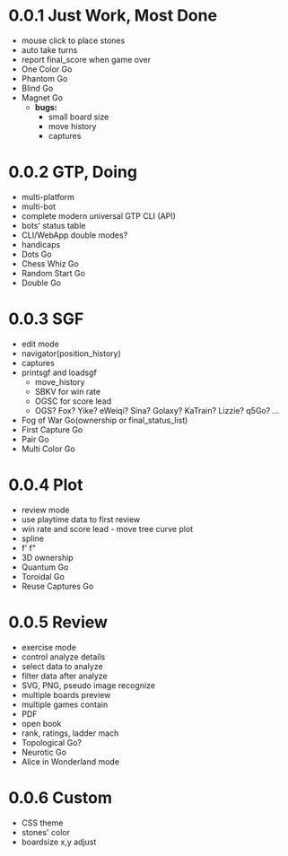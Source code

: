 # 0.0.1 Just Work, Most Done

- mouse click to place stones
- auto take turns
- report final_score when game over
- One Color Go
- Phantom Go
- Blind Go
- Magnet Go 
  - **bugs:**
    - small board size
    - move history
    - captures

# 0.0.2 GTP, Doing

- multi-platform
- multi-bot
- complete modern universal GTP CLI (API)
- bots' status table
- CLI/WebApp double modes?
- handicaps
- Dots Go
- Chess Whiz Go
- Random Start Go
- Double Go

# 0.0.3 SGF

- edit mode
- navigator(position_history)
- captures
- printsgf and loadsgf 
  - move_history
  - SBKV for win rate
  - OGSC for score lead
  - OGS? Fox? Yike? eWeiqi? Sina? Golaxy? KaTrain? Lizzie? q5Go? ...
- Fog of War Go(ownership or final_status_list)
- First Capture Go
- Pair Go
- Multi Color Go

# 0.0.4 Plot

- review mode
- use playtime data to first review
- win rate and score lead - move tree curve plot
- spline
- f' f"
- 3D ownership
- Quantum Go
- Toroidal Go 
- Reuse Captures Go

# 0.0.5 Review

- exercise mode
- control analyze details
- select data to analyze
- filter data after analyze
- SVG, PNG, pseudo image recognize
- multiple boards preview
- multiple games contain
- PDF
- open book
- rank, ratings, ladder mach
- Topological Go?
- Neurotic Go
- Alice in Wonderland mode

# 0.0.6 Custom

- CSS theme
- stones' color
- boardsize x,y adjust
